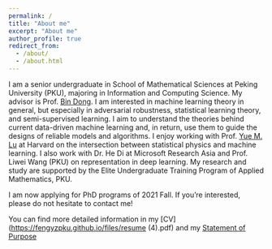 ```yaml
---
permalink: /
title: "About me"
excerpt: "About me"
author_profile: true
redirect_from: 
  - /about/
  - /about.html
---
```


I am a senior undergraduate in School of Mathematical Sciences at Peking University (PKU), majoring in Information and Computing Science. My advisor is Prof. [Bin Dong](http://bicmr.pku.edu.cn/~dongbin/). I am interested in machine learning theory in general, but especially in adversarial robustness, statistical learning theory, and semi-supervised learning. I aim to understand the theories behind current data-driven machine learning and, in return, use them to guide the designs of reliable models and algorithms. I enjoy working with Prof. [Yue M. Lu](https://lu.seas.harvard.edu/) at Harvard on the intersection between statistical physics and machine learning. I also work with Dr. He Di at Microsoft Research Asia and Prof. Liwei Wang (PKU) on representation in deep learning.
My research and study are supported by the Elite Undergraduate Training Program of Applied Mathematics, PKU.


I am now applying for PhD programs of 2021 Fall. If you’re interested, please do not hesitate to contact me!


You can find more detailed information in my [CV](https://fengyzpku.github.io/files/resume (4).pdf) and my [Statement of Purpose](https://fengyzpku.github.io/files/SOP_yunzhen.pdf)
